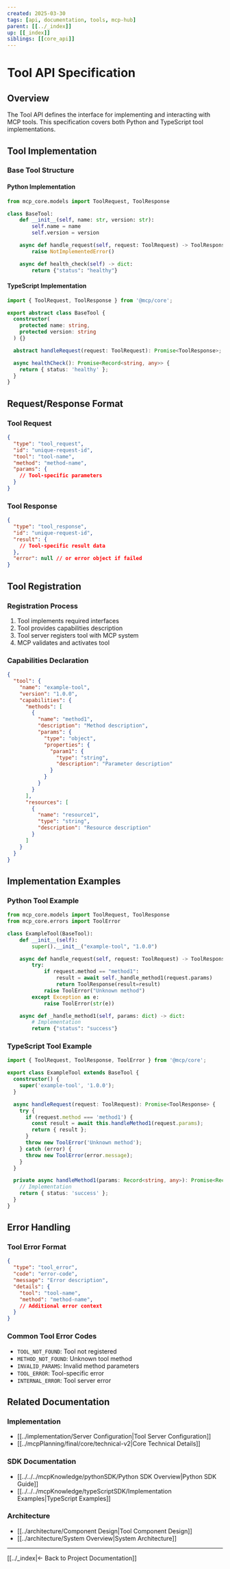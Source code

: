 ```yaml
---
created: 2025-03-30
tags: [api, documentation, tools, mcp-hub]
parent: [[../_index]]
up: [[_index]]
siblings: [[core_api]]
---
```


# Tool API Specification

## Overview

The Tool API defines the interface for implementing and interacting with MCP tools. This specification covers both Python and TypeScript tool implementations.

## Tool Implementation

### Base Tool Structure

#### Python Implementation

```python
from mcp_core.models import ToolRequest, ToolResponse

class BaseTool:
    def __init__(self, name: str, version: str):
        self.name = name
        self.version = version

    async def handle_request(self, request: ToolRequest) -> ToolResponse:
        raise NotImplementedError()

    async def health_check(self) -> dict:
        return {"status": "healthy"}
```

#### TypeScript Implementation

```typescript
import { ToolRequest, ToolResponse } from '@mcp/core';

export abstract class BaseTool {
  constructor(
    protected name: string,
    protected version: string
  ) {}

  abstract handleRequest(request: ToolRequest): Promise<ToolResponse>;

  async healthCheck(): Promise<Record<string, any>> {
    return { status: 'healthy' };
  }
}
```

## Request/Response Format

### Tool Request

```json
{
  "type": "tool_request",
  "id": "unique-request-id",
  "tool": "tool-name",
  "method": "method-name",
  "params": {
    // Tool-specific parameters
  }
}
```

### Tool Response

```json
{
  "type": "tool_response",
  "id": "unique-request-id",
  "result": {
    // Tool-specific result data
  },
  "error": null // or error object if failed
}
```

## Tool Registration

### Registration Process

1. Tool implements required interfaces
2. Tool provides capabilities description
3. Tool server registers tool with MCP system
4. MCP validates and activates tool

### Capabilities Declaration

```json
{
  "tool": {
    "name": "example-tool",
    "version": "1.0.0",
    "capabilities": {
      "methods": [
        {
          "name": "method1",
          "description": "Method description",
          "params": {
            "type": "object",
            "properties": {
              "param1": {
                "type": "string",
                "description": "Parameter description"
              }
            }
          }
        }
      ],
      "resources": [
        {
          "name": "resource1",
          "type": "string",
          "description": "Resource description"
        }
      ]
    }
  }
}
```

## Implementation Examples

### Python Tool Example

```python
from mcp_core.models import ToolRequest, ToolResponse
from mcp_core.errors import ToolError

class ExampleTool(BaseTool):
    def __init__(self):
        super().__init__("example-tool", "1.0.0")

    async def handle_request(self, request: ToolRequest) -> ToolResponse:
        try:
            if request.method == "method1":
                result = await self._handle_method1(request.params)
                return ToolResponse(result=result)
            raise ToolError("Unknown method")
        except Exception as e:
            raise ToolError(str(e))

    async def _handle_method1(self, params: dict) -> dict:
        # Implementation
        return {"status": "success"}
```

### TypeScript Tool Example

```typescript
import { ToolRequest, ToolResponse, ToolError } from '@mcp/core';

export class ExampleTool extends BaseTool {
  constructor() {
    super('example-tool', '1.0.0');
  }

  async handleRequest(request: ToolRequest): Promise<ToolResponse> {
    try {
      if (request.method === 'method1') {
        const result = await this.handleMethod1(request.params);
        return { result };
      }
      throw new ToolError('Unknown method');
    } catch (error) {
      throw new ToolError(error.message);
    }
  }

  private async handleMethod1(params: Record<string, any>): Promise<Record<string, any>> {
    // Implementation
    return { status: 'success' };
  }
}
```

## Error Handling

### Tool Error Format

```json
{
  "type": "tool_error",
  "code": "error-code",
  "message": "Error description",
  "details": {
    "tool": "tool-name",
    "method": "method-name",
    // Additional error context
  }
}
```

### Common Tool Error Codes

- `TOOL_NOT_FOUND`: Tool not registered
- `METHOD_NOT_FOUND`: Unknown tool method
- `INVALID_PARAMS`: Invalid method parameters
- `TOOL_ERROR`: Tool-specific error
- `INTERNAL_ERROR`: Tool server error

## Related Documentation

### Implementation

- [[../implementation/Server Configuration|Tool Server Configuration]]
- [[../mcpPlanning/final/core/technical-v2|Core Technical Details]]

### SDK Documentation

- [[../../../mcpKnowledge/pythonSDK/Python SDK Overview|Python SDK Guide]]
- [[../../../mcpKnowledge/typeScriptSDK/Implementation Examples|TypeScript Examples]]

### Architecture

- [[../architecture/Component Design|Tool Component Design]]
- [[../architecture/System Overview|System Architecture]]

---

[[../_index|← Back to Project Documentation]]
